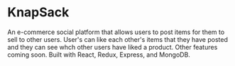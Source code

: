 # KnapSack

An e-commerce social platform that allows users to post items for them to sell to other users.
User's can like each other's items that they have posted and they can see whch other users have liked a product. Other features coming soon.
Built with React, Redux, Express, and MongoDB.

